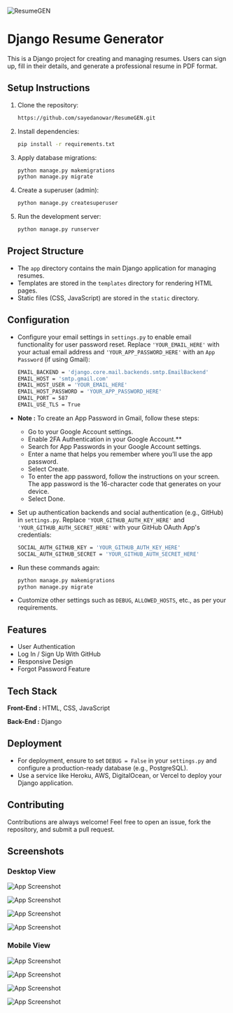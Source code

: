 ![ResumeGEN](https://raw.githubusercontent.com/sayedanowar/ResumeGEN/main/img/GitHub%20Repository%20Image.png)

# Django Resume Generator

This is a Django project for creating and managing resumes. Users can sign up, fill in their details, and generate a professional resume in PDF format.

## Setup Instructions

1. Clone the repository:

   ```bash
   https://github.com/sayedanowar/ResumeGEN.git
   ```

2. Install dependencies:

   ```bash
   pip install -r requirements.txt
   ```

3. Apply database migrations:

   ```bash
   python manage.py makemigrations
   python manage.py migrate
   ```

4. Create a superuser (admin):

   ```bash
   python manage.py createsuperuser
   ```

5. Run the development server:

   ```bash
   python manage.py runserver
   ```

## Project Structure

- The `app` directory contains the main Django application for managing resumes.
- Templates are stored in the `templates` directory for rendering HTML pages.
- Static files (CSS, JavaScript) are stored in the `static` directory.

## Configuration

- Configure your email settings in `settings.py` to enable email functionality for user password reset. Replace `'YOUR_EMAIL_HERE'` with your actual email address and `'YOUR_APP_PASSWORD_HERE'` with an `App Password` (if using Gmail):

   ```bash
   EMAIL_BACKEND = 'django.core.mail.backends.smtp.EmailBackend'
   EMAIL_HOST = 'smtp.gmail.com'
   EMAIL_HOST_USER = 'YOUR_EMAIL_HERE'
   EMAIL_HOST_PASSWORD = 'YOUR_APP_PASSWORD_HERE'
   EMAIL_PORT = 587
   EMAIL_USE_TLS = True
   ```

- **Note :** To create an App Password in Gmail, follow these steps:

   - Go to your Google Account settings.
   - Enable 2FA Authentication in your Google Account.**
   - Search for App Passwords in your Google Account settings.
   - Enter a name that helps you remember where you’ll use the app password.
   - Select Create.
   - To enter the app password, follow the instructions on your screen. The app password is the 16-character code that generates on your device.
   - Select Done.

- Set up authentication backends and social authentication (e.g., GitHub) in `settings.py`. Replace `'YOUR_GITHUB_AUTH_KEY_HERE'` and `'YOUR_GITHUB_AUTH_SECRET_HERE'` with your GitHub OAuth App's credentials:

   ```bash
   SOCIAL_AUTH_GITHUB_KEY = 'YOUR_GITHUB_AUTH_KEY_HERE'
   SOCIAL_AUTH_GITHUB_SECRET = 'YOUR_GITHUB_AUTH_SECRET_HERE'
   ```

- Run these commands again:

   ```bash
   python manage.py makemigrations
   python manage.py migrate
   ```

- Customize other settings such as `DEBUG`, `ALLOWED_HOSTS`, etc., as per your requirements.

## Features

- User Authentication
- Log In / Sign Up With GitHub
- Responsive Design
- Forgot Password Feature

## Tech Stack

**Front-End :** HTML, CSS, JavaScript

**Back-End :** Django

## Deployment

- For deployment, ensure to set `DEBUG = False` in your `settings.py` and configure a production-ready database (e.g., PostgreSQL).
- Use a service like Heroku, AWS, DigitalOcean, or Vercel to deploy your Django application.

## Contributing

Contributions are always welcome! Feel free to open an issue, fork the repository, and submit a pull request.

## Screenshots

### Desktop View

![App Screenshot](https://github.com/sayedanowar/ResumeGEN/blob/main/img/s2.png)

![App Screenshot](https://github.com/sayedanowar/ResumeGEN/blob/main/img/s3.png)

![App Screenshot](https://github.com/sayedanowar/ResumeGEN/blob/main/img/s4.png)

![App Screenshot](https://github.com/sayedanowar/ResumeGEN/blob/main/img/s5.png)

### Mobile View

![App Screenshot](https://github.com/sayedanowar/ResumeGEN/blob/main/img/s7.png)

![App Screenshot](https://github.com/sayedanowar/ResumeGEN/blob/main/img/s8.png)

![App Screenshot](https://github.com/sayedanowar/ResumeGEN/blob/main/img/s9.png)

![App Screenshot](https://github.com/sayedanowar/ResumeGEN/blob/main/img/s10.png)
